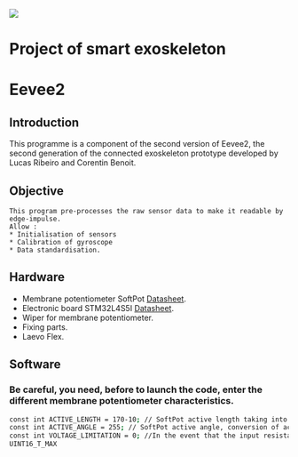 ![](https://www.laevo-exoskeletons.com/)
# Project of smart exoskeleton
# Eevee2

## Introduction

  This programme is a component of the second version of Eevee2, the second generation of the connected exoskeleton prototype developed by Lucas Ribeiro and Corentin Benoit.

## Objective

    This program pre-processes the raw sensor data to make it readable by edge-impulse.
    Allow :
    * Initialisation of sensors
    * Calibration of gyroscope
    * Data standardisation.

## Hardware 

  * Membrane potentiometer SoftPot [Datasheet](https://www.spectrasymbol.com/wp-content/uploads/2016/12/SOFTPOT-DATA-SHEET-Rev-F3.pdf).
  * Electronic board STM32L4S5I [Datasheet](https://www.st.com/en/evaluation-tools/b-l4s5i-iot01a.html).
  * Wiper for membrane potentiometer.
  * Fixing parts.
  * Laevo Flex.

## Software

### Be careful, you need, before to launch the code, enter the different membrane potentiometer characteristics.
  ```bash
  const int ACTIVE_LENGTH = 170-10; // SoftPot active length taking into account its (EET) Efective Electrical Travel
  const int ACTIVE_ANGLE = 255; // SoftPot active angle, conversion of active length in theory but may vary due to curved potentiometer
  const int VOLTAGE_LIMITATION = 0; //In the event that the input resistance reduces the current in the input pin too much, the new maximum should be measured and subtracted from 
  UINT16_T_MAX
  ```